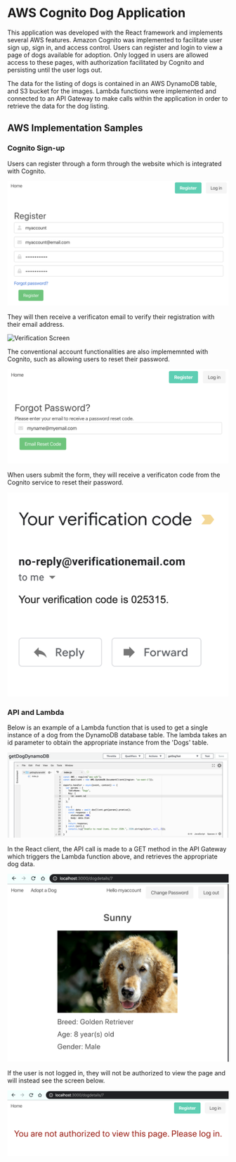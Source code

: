 # AWS Cognito Dog Application

This application was developed with the React framework and implements several AWS features. Amazon Cognito was implemented to facilitate user sign up, sign in, and access control. Users can register and login to view a page of dogs available for adoption. Only logged in users are allowed access to these pages, with authorization facilitated by Cognito and persisting until the user logs out.

The data for the listing of dogs is contained in an AWS DynamoDB table, and S3 bucket for the images. Lambda functions were implemented and connected to an API Gateway to make calls within the application in order to retrieve the data for the dog listing.

## AWS Implementation Samples

### Cognito Sign-up
Users can register through a form through the website which is integrated with Cognito.

![Registration Screen](./images/registration.png)

They will then receive a verificaton email to verify their registration with their email address.

![Verification Screen](./images/verificaton-link.png)

The conventional account functionalities are also implememnted with Cognito, such as allowing users to reset their password.

![Forgot Password Screen](./images/forgot-password.png)

When users submit the form, they will receive a verificaton code from the Cognito service to reset their password.

![Verificaton Code Screen](./images/verification-code.png)

### API and Lambda

Below is an example of a Lambda function that is used to get a single instance of a dog from the DynamoDB database table. The lambda takes an id parameter to obtain the appropriate instance from the 'Dogs' table.

![Get Dog Lambda Function](./images/get-dog-lambda.png)

In the React client, the API call is made to a GET method in the API Gateway which triggers the Lambda function above, and retrieves the appropriate dog data.

![Dog Detail Screen](./images/dog-detail.png)

If the user is not logged in, they will not be authorized to view the page and will instead see the screen below.

![Unautorized Screen](./images/unauthorized.png)





